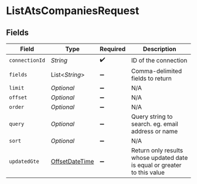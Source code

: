 # ListAtsCompaniesRequest


## Fields

| Field                                                                                     | Type                                                                                      | Required                                                                                  | Description                                                                               |
| ----------------------------------------------------------------------------------------- | ----------------------------------------------------------------------------------------- | ----------------------------------------------------------------------------------------- | ----------------------------------------------------------------------------------------- |
| `connectionId`                                                                            | *String*                                                                                  | :heavy_check_mark:                                                                        | ID of the connection                                                                      |
| `fields`                                                                                  | List<*String*>                                                                            | :heavy_minus_sign:                                                                        | Comma-delimited fields to return                                                          |
| `limit`                                                                                   | *Optional<Double>*                                                                        | :heavy_minus_sign:                                                                        | N/A                                                                                       |
| `offset`                                                                                  | *Optional<Double>*                                                                        | :heavy_minus_sign:                                                                        | N/A                                                                                       |
| `order`                                                                                   | *Optional<String>*                                                                        | :heavy_minus_sign:                                                                        | N/A                                                                                       |
| `query`                                                                                   | *Optional<String>*                                                                        | :heavy_minus_sign:                                                                        | Query string to search. eg. email address or name                                         |
| `sort`                                                                                    | *Optional<String>*                                                                        | :heavy_minus_sign:                                                                        | N/A                                                                                       |
| `updatedGte`                                                                              | [OffsetDateTime](https://docs.oracle.com/javase/8/docs/api/java/time/OffsetDateTime.html) | :heavy_minus_sign:                                                                        | Return only results whose updated date is equal or greater to this value                  |